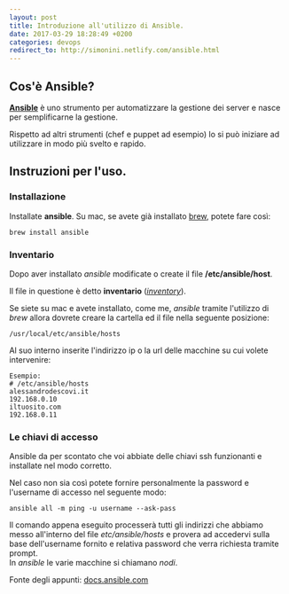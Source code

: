 ```yaml
---
layout: post
title: Introduzione all'utilizzo di Ansible.
date: 2017-03-29 18:28:49 +0200
categories: devops
redirect_to: http://simonini.netlify.com/ansible.html
---
```


## Cos'è Ansible?

[__Ansible__](https://www.ansible.com) è uno strumento per automatizzare la gestione dei server e nasce per semplificarne la gestione.

Rispetto ad altri strumenti (chef e puppet ad esempio) lo si può iniziare ad utilizzare in modo più svelto e rapido.

## Instruzioni per l'uso.

### Installazione

Installate __ansible__.
Su mac, se avete già installato [brew](https://brew.sh), potete fare così:

    brew install ansible

### Inventario

Dopo aver installato _ansible_ modificate o create il file __/etc/ansible/host__.

Il file in questione è detto __inventario__ ([_inventory_](http://docs.ansible.com/ansible/intro_inventory.html)).

Se siete su mac e avete installato, come me, _ansible_ tramite l'utilizzo di _brew_ allora dovrete creare la cartella ed il file nella seguente posizione:

    /usr/local/etc/ansible/hosts

Al suo interno inserite l'indirizzo ip o la url delle macchine su cui volete intervenire:

    Esempio:
    # /etc/ansible/hosts
    alessandrodescovi.it
    192.168.0.10
    iltuosito.com
    192.168.0.11

### Le chiavi di accesso

Ansible da per scontato che voi abbiate delle chiavi ssh funzionanti e installate nel modo corretto.

Nel caso non sia così potete fornire personalmente la password e l'username di accesso nel seguente modo:

    ansible all -m ping -u username --ask-pass

Il comando appena eseguito processerà tutti gli indirizzi che abbiamo messo all'interno del file _etc/ansible/hosts_ e provera ad accedervi sulla base dell'username fornito e relativa password che verra richiesta tramite prompt.  
In _ansible_ le varie macchine si chiamano _nodi_.

Fonte degli appunti: [docs.ansible.com](http://docs.ansible.com)
